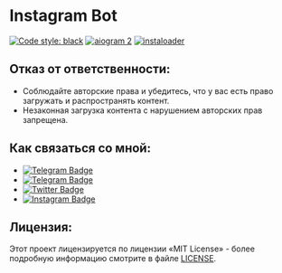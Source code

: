 # Instagram Bot

[![Code style: black](https://img.shields.io/badge/code%20style-black-000000.svg)](https://t.me/OFFpoliceChannel) [![aiogram 2](https://img.shields.io/badge/aiogram-2-%234FC3F7)](https://docs.aiogram.dev/en/v2.25.1/) [![instaloader](https://img.shields.io/badge/instaloader-4.11-%23007396)](https://github.com/instaloader/instaloader)

## Отказ от ответственности:
- Соблюдайте авторские права и убедитесь, что у вас есть право загружать и распространять контент.
- Незаконная загрузка контента с нарушением авторских прав запрещена.

## Как связаться со мной:
- [![Telegram Badge](https://img.shields.io/badge/Telegram_Channel-blue?style=flat&logo=telegram&logoColor=white)](https://t.me/OFFpolice)
- [![Telegram Badge](https://img.shields.io/badge/Telegram_Contact-blue?style=flat&logo=telegram&logoColor=white)](https://t.me/OFFpolice)
- [![Twitter Badge](https://img.shields.io/twitter/follow/:OFFpolice2077)](https://x.com/OFFpolice2077)
- [![Instagram Badge](https://img.shields.io/badge/-Instagram-E4405F?style=flat&logo=instagram&logoColor=white)](https://instagram.com/ВАШ_АККАУНТ)

## Лицензия:
Этот проект лицензируется по лицензии «MIT License» - более подробную информацию смотрите в файле [LICENSE](LICENSE).
